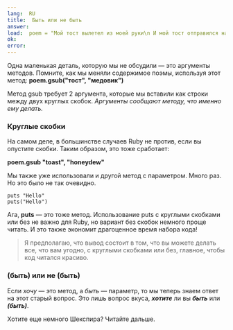 ```yaml
---
lang:  RU
title:  Быть или не быть
answer:
load:  poem = "Мой тост вылетел из моей руки\n И мой тост отправился на Луну.\n На на на\n"
ok:
error:
---
```


Одна маленькая деталь, которую мы не обсудили &mdash; это аргументы методов.
Помните, как мы меняли содержимое поэмы, используя этот метод:
__poem.gsub("тост", "медовик")__

Метод gsub требует 2 аргумента, которые мы вставили как строки между двух
круглых скобок. _Аргументы сообщают методу, что именно ему делать._

### Круглые скобки
На самом деле, в большинстве случаев Ruby не против, если вы опустите скобки.
Таким образом, это тоже сработает:

__poem.gsub "toast", "honeydew"__

Мы также уже использовали и другой метод с параметром. Много раз. Но это было
не так очевидно.

    puts "Hello"
    puts("Hello")

Ага, __puts__ &mdash; это тоже метод. Использование puts с круглыми скобками
или без не важно для Ruby, но вариант без скобок немного проще читать. И это
также экономит драгоценное время набора кода!

> Я предполагаю, что вывод состоит в том, что вы можете делать все, что вам
> угодно, с круглыми скобками или без, главное, чтобы код читался красиво.

### (быть) или не (быть) 
Если _хочу_ &mdash; это метод, а _быть_ &mdash; параметр, то мы теперь знаем
ответ на этот старый вопрос. Это лишь вопрос вкуса, **_хотите_** ли вы
**_быть_** или **_(быть)_**.

Хотите еще немного Шекспира? Читайте дальше.
